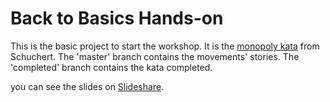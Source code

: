 Back to Basics Hands-on
========
This is the basic project to start the workshop. It is the [monopoly kata][monopoly-kata] from Schuchert.
The 'master' branch contains the movements' stories.
The 'completed' branch contains the kata completed.

you can see the slides on [Slideshare][slides].

[monopoly-kata]:http://goo.gl/OuovG
[slides]:http://slidesha.re/urKkh8
